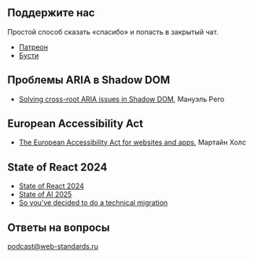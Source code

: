 ## Поддержите нас

Простой способ сказать «спасибо» и попасть в закрытый чат.

- [Патреон](https://www.patreon.com/webstandards_ru)
- [Бусти](https://boosty.to/webstandards_ru)

## Проблемы ARIA в Shadow DOM

- [Solving cross-root ARIA issues in Shadow DOM](https://blogs.igalia.com/mrego/solving-cross-root-aria-issues-in-shadow-dom/), Мануэль Рего

## European Accessibility Act

- [The European Accessibility Act for websites and apps](https://martijnhols.nl/blog/the-european-accessibility-act-for-websites-and-apps), Мартайн Холс

## State of React 2024

- [State of React 2024](https://2024.stateofreact.com/)
- [State of AI 2025](https://survey.devographics.com/en-US/survey/state-of-ai/2025)
- [So you’ve decided to do a technical migration](https://youtu.be/CPRNSrkFr5k)

## Ответы на вопросы

[podcast@web-standards.ru](mailto:podcast@web-standards.ru)

